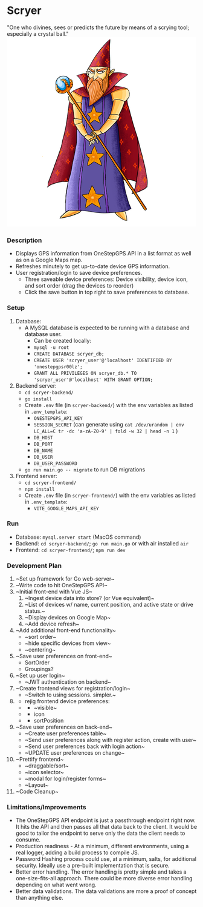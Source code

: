 # Scryer
"One who divines, sees or predicts the future by means of a scrying tool; especially a crystal ball."
![Scryer](scryer.png)

### Description
- Displays GPS information from OneStepGPS API in a list format as well as on a Google Maps map.
- Refreshes minutely to get up-to-date device GPS information.
- User registration/login to save device preferences.
    - Three saveable device preferences: Device visibility, device icon, and sort order (drag the devices to reorder)
    - Click the save button in top right to save preferences to database.

### Setup
1. Database:
   - A MySQL database is expected to be running with a database and database user.
       - Can be created locally:
       - `mysql -u root`
       - `CREATE DATABASE scryer_db;`
       - `CREATE USER 'scryer_user'@'localhost' IDENTIFIED BY 'onestepgpsr00lz';`
       - `GRANT ALL PRIVILEGES ON scryer_db.* TO 'scryer_user'@'localhost' WITH GRANT OPTION;`
2. Backend server:
    - `cd scryer-backend/`
    - `go install`
    - Create `.env` file (in `scryer-backend/`) with the env variables as listed in `.env_template`:
        - `ONESTEPGPS_API_KEY`
        - `SESSION_SECRET` (can generate using `cat /dev/urandom | env LC_ALL=C tr -dc 'a-zA-Z0-9' | fold -w 32 | head -n 1` )
        - `DB_HOST`
        - `DB_PORT`
        - `DB_NAME`
        - `DB_USER`
        - `DB_USER_PASSWORD`
    - `go run main.go -- migrate` to run DB migrations
3. Frontend server:
    - `cd scryer-frontend/`
    - `npm install`
    - Create `.env` file (in `scryer-frontend/`) with the env variables as listed in `.env_template`:
        - `VITE_GOOGLE_MAPS_API_KEY`

### Run
- Database: `mysql.server start` (MacOS command)
- Backend: `cd scryer-backend/`; `go run main.go` or with air installed `air`
- Frontend: `cd scryer-frontend/`; `npm run dev`

### Development Plan
1. ~Set up framework for Go web-server~
2. ~Write code to hit OneStepGPS API~
3. ~Initial front-end with Vue JS~
    1. ~Ingest device data into store? (or Vue equivalent)~
    2. ~List of devices w/ name, current position, and active state or drive status.~
    3. ~Display devices on Google Map~
    4. ~Add device refresh~
4. ~Add additional front-end functionality~
    - ~sort order~
    - ~hide specific devices from view~
    - ~centering~
5. ~Save user preferences on front-end~
    - SortOrder
    - Groupings?
6. ~Set up user login~
    - ~JWT authentication on backend~
7. ~Create frontend views for registration/login~
    - ~Switch to using sessions. simpler.~
75.
    - rejig frontend device preferences:
    - - ~visible~
    - - icon
    - - sortPosition
8. ~Save user preferences on back-end~
    - ~Create user preferences table~
    - ~Send user preferences along with register action, create with user~
    - ~Send user preferences back with login action~
    - ~UPDATE user preferences on change~
9. ~Prettify frontend~
    - ~draggable/sort~
    - ~icon selector~
    - ~modal for login/register forms~
    - ~Layout~
10. ~Code Cleanup~

### Limitations/Improvements
- The OneStepGPS API endpoint is just a passthrough endpoint right now. It hits the API and then passes all that data back to the client. It would be good to tailor the endpoint to serve only the data the client needs to consume.
- Production readiness - At a minimum, different environments, using a real logger, adding a build process to compile JS.
- Password Hashing process could use, at a minimum, salts, for additional security. Ideally use a pre-built implementation that is secure.
- Better error handling. The error handling is pretty simple and takes a one-size-fits-all approach. There could be more diverse error handling depending on what went wrong.
- Better data validations. The data validations are more a proof of concept than anything else.
